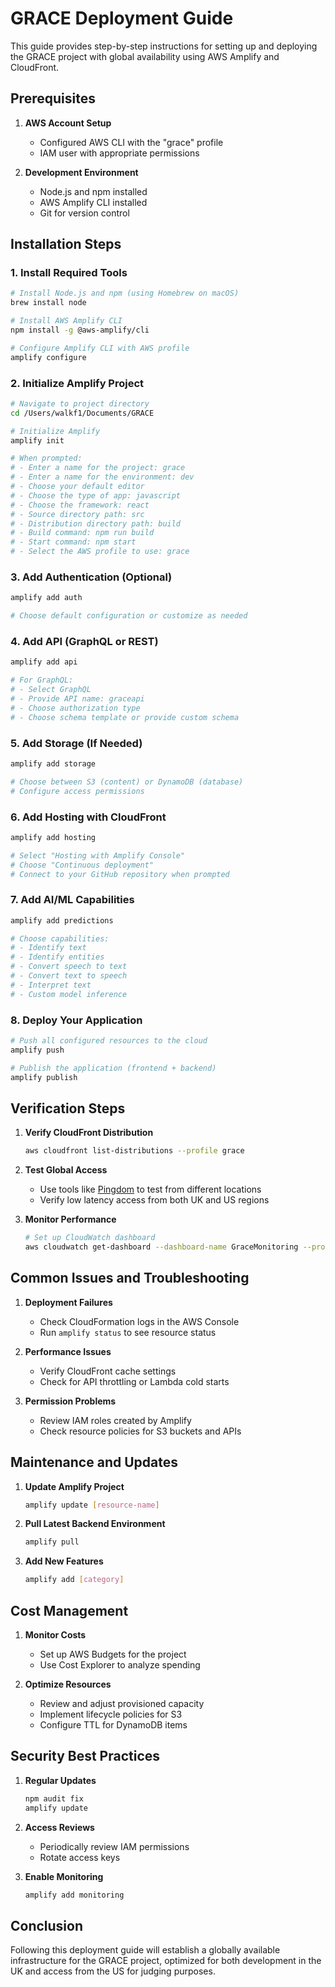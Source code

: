 # GRACE Deployment Guide

This guide provides step-by-step instructions for setting up and deploying the GRACE project with global availability using AWS Amplify and CloudFront.

## Prerequisites

1. **AWS Account Setup**
   - Configured AWS CLI with the "grace" profile
   - IAM user with appropriate permissions

2. **Development Environment**
   - Node.js and npm installed
   - AWS Amplify CLI installed
   - Git for version control

## Installation Steps

### 1. Install Required Tools

```bash
# Install Node.js and npm (using Homebrew on macOS)
brew install node

# Install AWS Amplify CLI
npm install -g @aws-amplify/cli

# Configure Amplify CLI with AWS profile
amplify configure
```

### 2. Initialize Amplify Project

```bash
# Navigate to project directory
cd /Users/walkf1/Documents/GRACE

# Initialize Amplify
amplify init

# When prompted:
# - Enter a name for the project: grace
# - Enter a name for the environment: dev
# - Choose your default editor
# - Choose the type of app: javascript
# - Choose the framework: react
# - Source directory path: src
# - Distribution directory path: build
# - Build command: npm run build
# - Start command: npm start
# - Select the AWS profile to use: grace
```

### 3. Add Authentication (Optional)

```bash
amplify add auth

# Choose default configuration or customize as needed
```

### 4. Add API (GraphQL or REST)

```bash
amplify add api

# For GraphQL:
# - Select GraphQL
# - Provide API name: graceapi
# - Choose authorization type
# - Choose schema template or provide custom schema
```

### 5. Add Storage (If Needed)

```bash
amplify add storage

# Choose between S3 (content) or DynamoDB (database)
# Configure access permissions
```

### 6. Add Hosting with CloudFront

```bash
amplify add hosting

# Select "Hosting with Amplify Console"
# Choose "Continuous deployment"
# Connect to your GitHub repository when prompted
```

### 7. Add AI/ML Capabilities

```bash
amplify add predictions

# Choose capabilities:
# - Identify text
# - Identify entities
# - Convert speech to text
# - Convert text to speech
# - Interpret text
# - Custom model inference
```

### 8. Deploy Your Application

```bash
# Push all configured resources to the cloud
amplify push

# Publish the application (frontend + backend)
amplify publish
```

## Verification Steps

1. **Verify CloudFront Distribution**
   ```bash
   aws cloudfront list-distributions --profile grace
   ```

2. **Test Global Access**
   - Use tools like [Pingdom](https://tools.pingdom.com) to test from different locations
   - Verify low latency access from both UK and US regions

3. **Monitor Performance**
   ```bash
   # Set up CloudWatch dashboard
   aws cloudwatch get-dashboard --dashboard-name GraceMonitoring --profile grace
   ```

## Common Issues and Troubleshooting

1. **Deployment Failures**
   - Check CloudFormation logs in the AWS Console
   - Run `amplify status` to see resource status

2. **Performance Issues**
   - Verify CloudFront cache settings
   - Check for API throttling or Lambda cold starts

3. **Permission Problems**
   - Review IAM roles created by Amplify
   - Check resource policies for S3 buckets and APIs

## Maintenance and Updates

1. **Update Amplify Project**
   ```bash
   amplify update [resource-name]
   ```

2. **Pull Latest Backend Environment**
   ```bash
   amplify pull
   ```

3. **Add New Features**
   ```bash
   amplify add [category]
   ```

## Cost Management

1. **Monitor Costs**
   - Set up AWS Budgets for the project
   - Use Cost Explorer to analyze spending

2. **Optimize Resources**
   - Review and adjust provisioned capacity
   - Implement lifecycle policies for S3
   - Configure TTL for DynamoDB items

## Security Best Practices

1. **Regular Updates**
   ```bash
   npm audit fix
   amplify update
   ```

2. **Access Reviews**
   - Periodically review IAM permissions
   - Rotate access keys

3. **Enable Monitoring**
   ```bash
   amplify add monitoring
   ```

## Conclusion

Following this deployment guide will establish a globally available infrastructure for the GRACE project, optimized for both development in the UK and access from the US for judging purposes.
